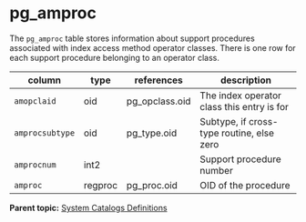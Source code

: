# pg\_amproc 

The `pg_amproc` table stores information about support procedures associated with index access method operator classes. There is one row for each support procedure belonging to an operator class.

|column|type|references|description|
|------|----|----------|-----------|
|`amopclaid`|oid|pg\_opclass.oid|The index operator class this entry is for|
|`amprocsubtype`|oid|pg\_type.oid|Subtype, if cross-type routine, else zero|
|`amprocnum`|int2| |Support procedure number|
|`amproc`|regproc|pg\_proc.oid|OID of the procedure|

**Parent topic:** [System Catalogs Definitions](../system_catalogs/catalog_ref-html.html)

